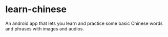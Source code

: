 # learn-chinese
An android app that lets you learn and practice some basic Chinese words and phrases with images and audios. 
